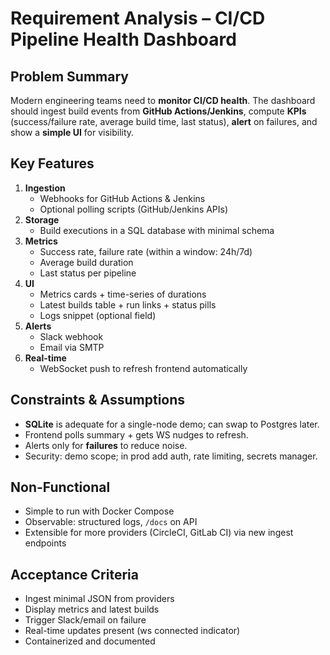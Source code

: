 # Requirement Analysis – CI/CD Pipeline Health Dashboard

## Problem Summary
Modern engineering teams need to **monitor CI/CD health**. The dashboard should ingest build events from **GitHub Actions/Jenkins**, compute **KPIs** (success/failure rate, average build time, last status), **alert** on failures, and show a **simple UI** for visibility.

## Key Features
1. **Ingestion**
   - Webhooks for GitHub Actions & Jenkins
   - Optional polling scripts (GitHub/Jenkins APIs)
2. **Storage**
   - Build executions in a SQL database with minimal schema
3. **Metrics**
   - Success rate, failure rate (within a window: 24h/7d)
   - Average build duration
   - Last status per pipeline
4. **UI**
   - Metrics cards + time-series of durations
   - Latest builds table + run links + status pills
   - Logs snippet (optional field)
5. **Alerts**
   - Slack webhook
   - Email via SMTP
6. **Real-time**
   - WebSocket push to refresh frontend automatically

## Constraints & Assumptions
- **SQLite** is adequate for a single-node demo; can swap to Postgres later.
- Frontend polls summary + gets WS nudges to refresh.
- Alerts only for **failures** to reduce noise.
- Security: demo scope; in prod add auth, rate limiting, secrets manager.

## Non-Functional
- Simple to run with Docker Compose
- Observable: structured logs, `/docs` on API
- Extensible for more providers (CircleCI, GitLab CI) via new ingest endpoints

## Acceptance Criteria
- Ingest minimal JSON from providers
- Display metrics and latest builds
- Trigger Slack/email on failure
- Real-time updates present (ws connected indicator)
- Containerized and documented
